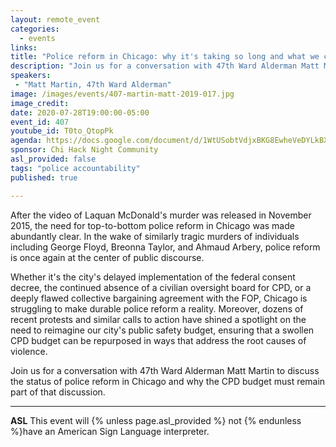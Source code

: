 ```yaml
---
layout: remote_event
categories:
  - events
links: 
title: "Police reform in Chicago: why it's taking so long and what we can do about it"
description: "Join us for a conversation with 47th Ward Alderman Matt Martin to discuss the status of police reform in Chicago and why the CPD budget must remain part of that discussion."
speakers:
 - "Matt Martin, 47th Ward Alderman"
image: /images/events/407-martin-matt-2019-017.jpg
image_credit:
date: 2020-07-28T19:00:00-05:00
event_id: 407
youtube_id: T0to_QtopPk
agenda: https://docs.google.com/document/d/1WtUSobtVdjxBKG8EwheVeDYLkBXj4_3JXJk9ohY_fN8/edit?usp=sharing
sponsor: Chi Hack Night Community
asl_provided: false
tags: "police accountability"
published: true

---
```


After the video of Laquan McDonald's murder was released in November 2015, the need for top-to-bottom police reform in Chicago was made abundantly clear. In the wake of similarly tragic murders of individuals including George Floyd, Breonna Taylor, and Ahmaud Arbery, police reform is once again at the center of public discourse.

Whether it's the city's delayed implementation of the federal consent decree, the continued absence of a civilian oversight board for CPD, or a deeply flawed collective bargaining agreement with the FOP, Chicago is struggling to make durable police reform a reality. Moreover, dozens of recent protests and similar calls to action have shined a spotlight on the need to reimagine our city's public safety budget, ensuring that a swollen CPD budget can be repurposed in ways that address the root causes of violence.

Join us for a conversation with 47th Ward Alderman Matt Martin to discuss the status of police reform in Chicago and why the CPD budget must remain part of that discussion.

---

**ASL** This event will {% unless page.asl_provided %} not {% endunless %}have an American Sign Language interpreter.
